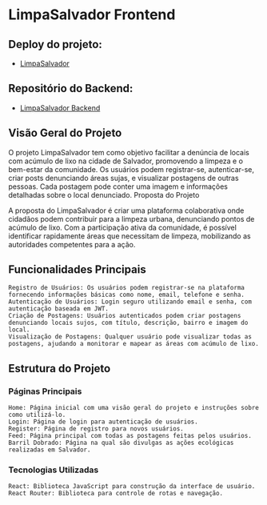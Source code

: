 # LimpaSalvador Frontend

## Deploy do projeto:

- [LimpaSalvador](https://limpa-salvador-frontend.vercel.app/)

## Repositório do Backend:

- [LimpaSalvador Backend](https://github.com/JoaoPec/limpaSalvador_backend)

## Visão Geral do Projeto

O projeto LimpaSalvador tem como objetivo facilitar a denúncia de locais com acúmulo de lixo na cidade de Salvador, promovendo a limpeza e o bem-estar da comunidade. Os usuários podem registrar-se, autenticar-se, criar posts denunciando áreas sujas, e visualizar postagens de outras pessoas. Cada postagem pode conter uma imagem e informações detalhadas sobre o local denunciado.
Proposta do Projeto

A proposta do LimpaSalvador é criar uma plataforma colaborativa onde cidadãos podem contribuir para a limpeza urbana, denunciando pontos de acúmulo de lixo. Com a participação ativa da comunidade, é possível identificar rapidamente áreas que necessitam de limpeza, mobilizando as autoridades competentes para a ação.

## Funcionalidades Principais

    Registro de Usuários: Os usuários podem registrar-se na plataforma fornecendo informações básicas como nome, email, telefone e senha.
    Autenticação de Usuários: Login seguro utilizando email e senha, com autenticação baseada em JWT.
    Criação de Postagens: Usuários autenticados podem criar postagens denunciando locais sujos, com título, descrição, bairro e imagem do local.
    Visualização de Postagens: Qualquer usuário pode visualizar todas as postagens, ajudando a monitorar e mapear as áreas com acúmulo de lixo.

## Estrutura do Projeto

### Páginas Principais

    Home: Página inicial com uma visão geral do projeto e instruções sobre como utilizá-lo.
    Login: Página de login para autenticação de usuários.
    Register: Página de registro para novos usuários.
    Feed: Página principal com todas as postagens feitas pelos usuários.
    Barril Dobrado: Página na qual são divulgas as ações ecológicas realizadas em Salvador.


### Tecnologias Utilizadas

    React: Biblioteca JavaScript para construção da interface de usuário.
    React Router: Biblioteca para controle de rotas e navegação.
